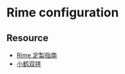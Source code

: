 # Rime configuration

## Resource

- [Rime 定製指南](https://github.com/rime/home/wiki/CustomizationGuide)
- [小鹤双拼](http://flypy.ysepan.com)
